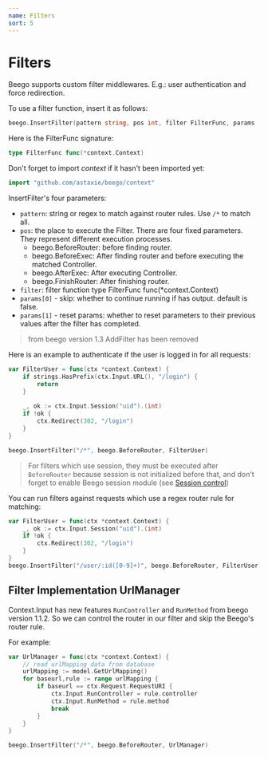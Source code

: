 ```yaml
---
name: Filters
sort: 5
---
```


# Filters

Beego supports custom filter middlewares. E.g.: user authentication and force redirection.

To use a filter function, insert it as follows:

```go
beego.InsertFilter(pattern string, pos int, filter FilterFunc, params ...bool)
```

Here is the FilterFunc signature:

```go
type FilterFunc func(*context.Context)
```

Don't forget to import *context* if it hasn't been imported yet:

```go
import "github.com/astaxie/beego/context"
```

InsertFilter's four parameters:

- `pattern`: string or regex to match against router rules. Use `/*` to match all.
- `pos`: the place to execute the Filter. There are four fixed parameters. They represent different execution processes.
 	- beego.BeforeRouter: before finding router.
	- beego.BeforeExec: After finding router and before executing the matched Controller.
	- beego.AfterExec: After executing Controller.
	- beego.FinishRouter: After finishing router.
- `filter`: filter function type FilterFunc func(*context.Context)
- `params[0]` - skip: whether to continue running if has output. default is false.
- `params[1]` - reset params: whether to reset parameters to their previous values after the filter has completed.

> from beego version 1.3 AddFilter has been removed

Here is an example to authenticate if the user is logged in for all requests:

```go
var FilterUser = func(ctx *context.Context) {
    if strings.HasPrefix(ctx.Input.URL(), "/login") {
    	return
    }
    
    _, ok := ctx.Input.Session("uid").(int)
    if !ok {
        ctx.Redirect(302, "/login")
    }
}

beego.InsertFilter("/*", beego.BeforeRouter, FilterUser)
```

>For filters which use session, they must be executed after `BeforeRouter` because session is not initialized before that, and don't forget to enable Beego session module (see [Session control](../controller/session.md))


You can run filters against requests which use a regex router rule for matching:

```go
var FilterUser = func(ctx *context.Context) {
    _, ok := ctx.Input.Session("uid").(int)
    if !ok {
        ctx.Redirect(302, "/login")
    }
}
beego.InsertFilter("/user/:id([0-9]+)", beego.BeforeRouter, FilterUser)
```
## Filter Implementation UrlManager
Context.Input has new features `RunController` and `RunMethod` from beego version 1.1.2. So we can control the router in our filter and skip the Beego's router rule.

For example:

```go
var UrlManager = func(ctx *context.Context) {
    // read urlMapping data from database
	urlMapping := model.GetUrlMapping()
	for baseurl,rule := range urlMapping {
		if baseurl == ctx.Request.RequestURI {
			ctx.Input.RunController = rule.controller
			ctx.Input.RunMethod = rule.method
			break
		}
	}
}

beego.InsertFilter("/*", beego.BeforeRouter, UrlManager)
```
